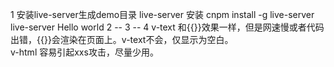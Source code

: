 1 安装live-server生成demo目录
    live-server 安装
    cnpm install -g live-server
    live-server
    Hello world
2   --
3   -- 
4   v-text 和{{}}效果一样，但是网速慢或者代码出错，{{}}会渲染在页面上。v-text不会，仅显示为空白。  
    v-html 容易引起xxs攻击，尽量少用。
